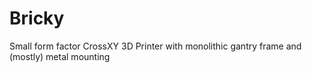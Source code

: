 # Bricky
Small form factor  CrossXY 3D Printer with monolithic gantry frame and (mostly) metal mounting
